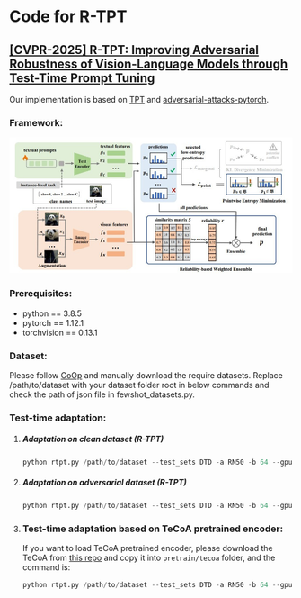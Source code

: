 # Code for **R-TPT**

## [**[CVPR-2025] R-TPT: Improving Adversarial Robustness of Vision-Language Models through Test-Time Prompt Tuning**](https://arxiv.org/abs/2504.11195)

Our implementation is based on [TPT](https://github.com/azshue/TPT) and [adversarial-attacks-pytorch](https://github.com/Harry24k/adversarial-attacks-pytorch).

### Framework:  

<img src="figs/rtpt.jpg" width="600"/>

### Prerequisites:
- python == 3.8.5
- pytorch == 1.12.1
- torchvision == 0.13.1

### Dataset:
Please follow [CoOp](https://github.com/KaiyangZhou/CoOp) and manually download the require datasets.
Replace /path/to/dataset with your dataset folder root in below commands and check the path of json file in fewshot_datasets.py.

### Test-time adaptation:
1. ##### Adaptation on clean dataset (R-TPT)
	```python
	python rtpt.py /path/to/dataset --test_sets DTD -a RN50 -b 64 --gpu 0 --ctx_init a_photo_of_a -p 50 --eps 0.0 --output_dir 'output_results/rtpt'
	```

2. ##### Adaptation on adversarial dataset (R-TPT)
	```python
	python rtpt.py /path/to/dataset --test_sets DTD -a RN50 -b 64 --gpu 0 --ctx_init a_photo_of_a -p 50 --eps 1.0 --step 7 --output_dir 'output_results/rtpt'
	```


3. ### Test-time adaptation based on TeCoA pretrained encoder:

    If you want to load TeCoA pretrained encoder, please download the TeCoA from [this repo](https://github.com/TreeLLi/APT) and copy it into `pretrain/tecoa` folder, and the command is:

    ```python
	python rtpt.py /path/to/dataset --test_sets DTD -a RN50 -b 64 --gpu 0 --ctx_init a_photo_of_a -p 50 --eps 1.0 --step 7 --output_dir 'output_results/rtpt' --load_tecoa 'RN50-eps1'
	```


